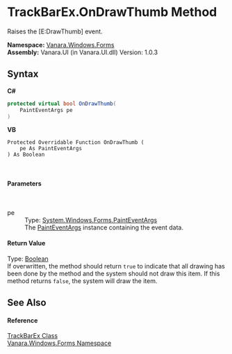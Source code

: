 # TrackBarEx.OnDrawThumb Method 
 

Raises the [E:DrawThumb] event.

**Namespace:**&nbsp;<a href="c580cf52-4028-70db-28d0-f9b1abc03861">Vanara.Windows.Forms</a><br />**Assembly:**&nbsp;Vanara.UI (in Vanara.UI.dll) Version: 1.0.3

## Syntax

**C#**<br />
``` C#
protected virtual bool OnDrawThumb(
	PaintEventArgs pe
)
```

**VB**<br />
``` VB
Protected Overridable Function OnDrawThumb ( 
	pe As PaintEventArgs
) As Boolean
```

<br />

#### Parameters
&nbsp;<dl><dt>pe</dt><dd>Type: <a href="http://msdn2.microsoft.com/en-us/library/1yfbfys7" target="_blank">System.Windows.Forms.PaintEventArgs</a><br />The <a href="http://msdn2.microsoft.com/en-us/library/1yfbfys7" target="_blank">PaintEventArgs</a> instance containing the event data.</dd></dl>

#### Return Value
Type: <a href="http://msdn2.microsoft.com/en-us/library/a28wyd50" target="_blank">Boolean</a><br />If overwritten, the method should return `true` to indicate that all drawing has been done by the method and the system should not draw this item. If this method returns `false`, the system will draw the item.

## See Also


#### Reference
<a href="13f0013e-1c7e-6cb9-8787-d9ab3a2640ed">TrackBarEx Class</a><br /><a href="c580cf52-4028-70db-28d0-f9b1abc03861">Vanara.Windows.Forms Namespace</a><br />
